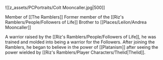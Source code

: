 ![[z_assets/PCPortraits/Colt Mooncaller.jpg|500]]

Member of [[The Ramblers]]
Former member of the [[Riz's Ramblers/People/Followers of Life]]
Brother to [[Places/Leilon/Andrea Mooncaller]]

A warrior raised by the [[Riz's Ramblers/People/Followers of Life]], he was trained and molded into being a warrior for the Followers. After joining the Ramblers, he began to believe in the power of [[Platanism]] after seeing the power wielded by [[Riz's Ramblers/Player Characters/Thelid|Thelid]].